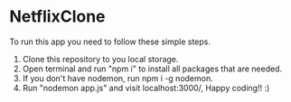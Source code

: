 # NetflixClone
To run this app you need to follow these simple steps.
1. Clone this repository to you local storage.
2. Open terminal and run "npm i" to install all packages that are needed.
3. If you don't have nodemon, run npm i -g nodemon.
4. Run "nodemon app.js" and visit localhost:3000/, Happy coding!! :)
